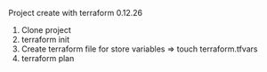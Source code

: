 Project create with terraform 0.12.26

1) Clone project
2) terraform init
3) Create terraform file for store variables => touch terraform.tfvars
4) terraform plan